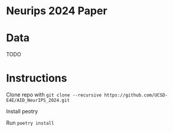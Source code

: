 # Neurips 2024 Paper

# Data
TODO

# Instructions

Clone repo with `git clone --recursive https://github.com/UCSD-E4E/AID_NeurIPS_2024.git`

Install peotry

Run `poetry install`